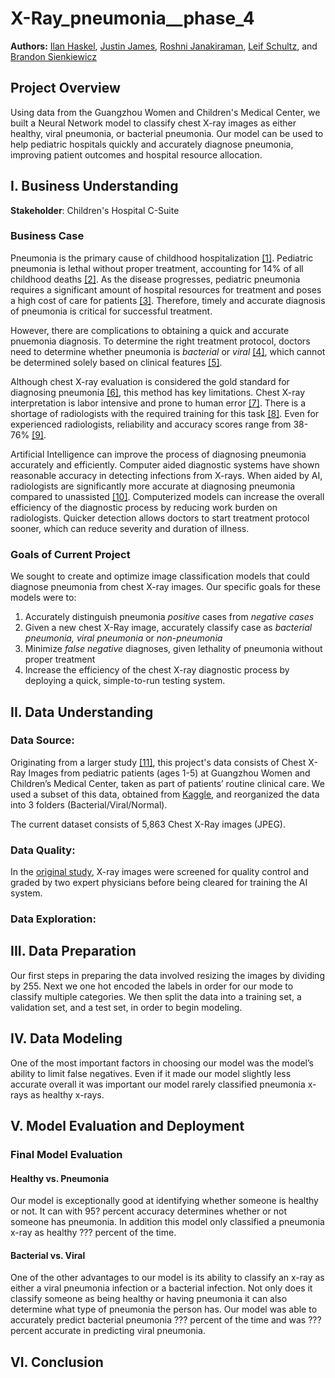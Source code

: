 # X-Ray_pneumonia__phase_4

**Authors:** [Ilan Haskel](https://www.linkedin.com/in/ilan-haskel-86280812b/), [Justin James](https://www.linkedin.com/in/jtdjames/), [Roshni Janakiraman](https://www.linkedin.com/in/roshni-janakiraman/), [Leif Schultz](https://www.linkedin.com/in/leifschultz/), and [Brandon Sienkiewicz](https://www.linkedin.com/in/brandon-sienkiewicz-data-science/)

## Project Overview

Using data from the Guangzhou Women and Children's Medical Center, we built a Neural Network model to classify chest X-ray images as either healthy, viral pneumonia, or bacterial pneumonia. Our model can be used to help pediatric hospitals quickly and accurately diagnose pneumonia, improving patient outcomes and hospital resource allocation.

## I. Business Understanding

**Stakeholder**: Children's Hospital C-Suite

### Business Case

Pneumonia is the primary cause of childhood hospitalization [[1]](https://pubmed.ncbi.nlm.nih.gov/25695124/). Pediatric pneumonia is lethal without proper treatment, accounting for 14% of all childhood deaths [[2]](https://www.who.int/en/news-room/fact-sheets/detail/pneumonia). As the disease progresses, pediatric pneumonia requires a significant amount of hospital resources for treatment and poses a high cost of care for patients [[3]](https://www.sciencedirect.com/science/article/pii/S2352646719300274). Therefore, timely and accurate diagnosis of pneumonia is critical for successful treatment.

However, there are complications to obtaining a quick and accurate pnuemonia diagnosis. To determine the right treatment protocol, doctors need to determine whether pneumonia is *bacterial* or *viral* [[4]](https://www.nejm.org/doi/full/10.1056/NEJMoa1405870), which cannot be determined solely based on clinical features [[5]](https://pneumonia.biomedcentral.com/articles/10.15172/pneu.2014.5/464#Sec4).

Although chest X-ray evaluation is considered the gold standard for diagnosing pneumonia [[6]](https://academic.oup.com/cid/article/31/2/347/293404), this method has key limitations. Chest X-ray interpretation is labor intensive and prone to human error [[7]](https://www.thelancet.com/journals/landig/article/PIIS2589-7500(21)00106-0/fulltext). There is a shortage of radiologists with the required training for this task [[8]](https://www.ajronline.org/doi/full/10.2214/AJR.12.10375).  Even for experienced radiologists, reliability and accuracy scores range from 38-76% [[9]](https://www.ajronline.org/doi/10.2214/AJR.19.21521).

Artificial Intelligence can improve the process of diagnosing pneumonia accurately and efficiently. Computer aided diagnostic systems have shown reasonable accuracy in detecting infections from X-rays. When aided by AI, radiologists are significantly more accurate at diagnosing pneumonia compared to unassisted [[10]](https://www.thelancet.com/journals/landig/article/PIIS2589-7500(21)00106-0/fulltext). Computerized models can increase the overall efficiency of the diagnostic process by reducing work burden on radiologists. Quicker detection allows doctors to start treatment protocol sooner, which can reduce severity and duration of illness.  

### Goals of Current Project

We sought to create and optimize image classification models that could diagnose pneumonia from chest X-ray images. Our specific goals for these models were to:

1. Accurately distinguish pneumonia *positive* cases from *negative cases*
2. Given a new chest X-Ray image, accurately classify case as *bacterial pneumonia,* *viral pneumonia* or *non-pneumonia*
3. Minimize *false negative* diagnoses, given lethality of pneumonia without proper treatment
4. Increase the efficiency of the chest X-ray diagnostic process by deploying a quick, simple-to-run testing system.

## II. Data Understanding

### Data Source:

Originating from a larger study [[11]](https://www.cell.com/cell/fulltext/S0092-8674(18)30154-5), this project's data consists of Chest X-Ray Images from pediatric patients (ages 1-5) at Guangzhou Women and Children’s Medical Center, taken as part of patients’ routine clinical care. We used a subset of this data, obtained from [Kaggle](https://www.kaggle.com/datasets/paultimothymooney/chest-xray-pneumonia), and reorganized the data into 3 folders (Bacterial/Viral/Normal).

The current dataset consists of 5,863 Chest X-Ray images (JPEG).

### Data Quality: 

In the [original study](https://www.cell.com/cell/fulltext/S0092-8674(18)30154-5), X-ray images were screened for quality control and graded by two expert physicians before being cleared for training the AI system. 

### Data Exploration:

### 







## III. Data Preparation

Our first steps in preparing the data involved resizing the images by dividing by 255. Next we one hot encoded the labels in order for our mode to classify multiple categories. We then split the data into a training set, a validation set, and a test set, in order to begin modeling.

## IV. Data Modeling

One of the most important factors in choosing our model was the model’s ability to limit false negatives. Even if it made our model slightly less accurate overall it was important our model rarely classified pneumonia x-rays as healthy x-rays. 

## V. Model Evaluation and Deployment

### Final Model Evaluation

#### Healthy vs. Pneumonia



Our model is exceptionally good at identifying whether someone is healthy or not. It can with 95? percent accuracy determines whether or not someone has pneumonia. In addition this model only classified a pneumonia x-ray as healthy ??? percent of the time.

#### Bacterial vs. Viral



One of the other advantages to our model is its ability to classify an x-ray as either a viral pneumonia infection or a bacterial infection. Not only does it classify someone as being healthy or having pneumonia it can also determine what type of pneumonia the person has. Our model was able to accurately predict bacterial pneumonia ??? percent of the time and was ??? percent accurate in predicting viral pneumonia.

## VI. Conclusion 